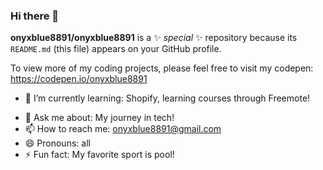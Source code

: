 ### Hi there 👋
**onyxblue8891/onyxblue8891** is a ✨ _special_ ✨ repository because its `README.md` (this file) appears on your GitHub profile.

To view more of my coding projects, please feel free to visit my codepen: https://codepen.io/onyxblue8891

- 🌱 I’m currently learning: Shopify, learning courses through Freemote!
<!-- - 👯 I’m looking to collaborate on:
- 🤔 I’m looking for help with ...  -->
- 💬 Ask me about: My journey in tech!
- 📫 How to reach me: onyxblue8891@gmail.com
- 😄 Pronouns: all
- ⚡ Fun fact: My favorite sport is pool!

